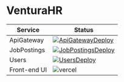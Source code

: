 # VenturaHR

| Service | Status |
|---------|--------|
| ApiGateway | [![ApiGatewayDeploy](https://github.com/fabioper/VenturaHR/actions/workflows/api-gateway.yml/badge.svg)](https://github.com/fabioper/VenturaHR/actions/workflows/api-gateway.yml) |
| JobPostings | [![JobPostingsDeploy](https://github.com/fabioper/VenturaHR/actions/workflows/jobpostings.yml/badge.svg)](https://github.com/fabioper/VenturaHR/actions/workflows/jobpostings.yml) |
| Users | [![UsersDeploy](https://github.com/fabioper/VenturaHR/actions/workflows/users.yml/badge.svg?branch=main)](https://github.com/fabioper/VenturaHR/actions/workflows/users.yml) |
| Front-end UI | ![vercel](https://vercelbadge.vercel.app/api/fabioper/VenturaHR?style=plastic) |
